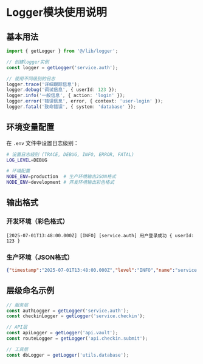 # Logger模块使用说明

## 基本用法

```typescript
import { getLogger } from '@/lib/logger';

// 创建logger实例
const logger = getLogger('service.auth');

// 使用不同级别的日志
logger.trace('详细跟踪信息');
logger.debug('调试信息', { userId: 123 });
logger.info('一般信息', { action: 'login' });
logger.error('错误信息', error, { context: 'user-login' });
logger.fatal('致命错误', { system: 'database' });
```

## 环境变量配置

在 `.env` 文件中设置日志级别：

```bash
# 设置日志级别 (TRACE, DEBUG, INFO, ERROR, FATAL)
LOG_LEVEL=DEBUG

# 环境配置
NODE_ENV=production  # 生产环境输出JSON格式
NODE_ENV=development # 开发环境输出彩色格式
```

## 输出格式

### 开发环境（彩色格式）
```
[2025-07-01T13:48:00.000Z] [INFO] [service.auth] 用户登录成功 { userId: 123 }
```

### 生产环境（JSON格式）
```json
{"timestamp":"2025-07-01T13:48:00.000Z","level":"INFO","name":"service.auth","message":"用户登录成功","args":[{"userId":123}],"hostname":"server01","pid":1234}
```

## 层级命名示例

```typescript
// 服务层
const authLogger = getLogger('service.auth');
const checkinLogger = getLogger('service.checkin');

// API层
const apiLogger = getLogger('api.vault');
const routeLogger = getLogger('api.checkin.submit');

// 工具层
const dbLogger = getLogger('utils.database');
```